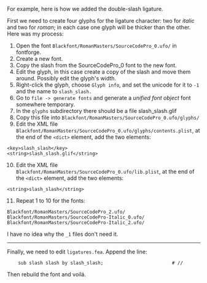 For example, here is how we added the double-slash ligature.

First we need to create four glyphs for the ligature character: two for *italic* and two for *roman*; in each case one glyph will be thicker than the other. Here was my process:
 1. Open the font `Blackfont/RomanMasters/SourceCodePro_0.ufo/` in fontforge.
 2. Create a new font.
 3. Copy the slash from the SourceCodePro_0 font to the new font.
 4. Edit the glyph, in this case create a copy of the slash and move them around. Possibly edit the glyph's width.
 5. Right-click the glyph, choose `Glyph info`, and set the unicode for it to `-1` and the name to `slash_slash.`
 6. Go to `file -> generate fonts` and generate a *unified font object* font somewhere temporary.
 7. In the `glyphs` subdirectory there should be a file slash_slash.glif
 8. Copy this file into `Blackfont/RomanMasters/SourceCodePro_0.ufo/glyphs/`
 9. Edit the XML file `Blackfont/RomanMasters/SourceCodePro_0.ufo/glyphs/contents.plist`, at the end of the `<dict>` element, add the two elements:
 ```
 <key>slash_slash</key>
 <string>slash_slash.glif</string>
 ```
 10. Edit the XML file `Blackfont/RomanMasters/SourceCodePro_0.ufo/lib.plist`, at the end of the `<dict>` element, add the two elements:
 ```
 <string>slash_slash</string>
 ```
 11. Repeat 1 to 10 for the fonts:
 ```
 Blackfont/RomanMasters/SourceCodePro_2.ufo/
 Blackfont/RomanMasters/SourceCodePro-Italic_0.ufo/
 Blackfont/RomanMasters/SourceCodePro-Italic_2.ufo/
 ```
 I have no idea why the `_1` files don't need it.

---------------------

Finally, we need to edit `ligatures.fea`. Append the line:
```
    sub slash slash by slash_slash;                         # //
```

Then rebuild the font and voilá.
